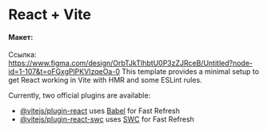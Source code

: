 # React + Vite

#### Макет:
Ссылка: https://www.figma.com/design/OrbTJkTIhbtU0P3zZJRceB/Untitled?node-id=1-107&t=oFGxgPlPKVIzqeOa-0
This template provides a minimal setup to get React working in Vite with HMR and some ESLint rules.

Currently, two official plugins are available:

- [@vitejs/plugin-react](https://github.com/vitejs/vite-plugin-react/blob/main/packages/plugin-react/README.md) uses [Babel](https://babeljs.io/) for Fast Refresh
- [@vitejs/plugin-react-swc](https://github.com/vitejs/vite-plugin-react-swc) uses [SWC](https://swc.rs/) for Fast Refresh
